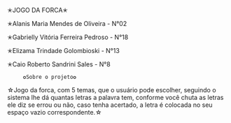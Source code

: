 ✭JOGO DA FORCA✭

✭Alanis Maria Mendes de Oliveira - N°02

✭Gabrielly Vitória Ferreira Pedroso - N°18

✭Elizama Trindade Golombioski - N°13

✭Caio Roberto Sandrini Sales - N°8

         ✪Sobre o projeto✪
☆Jogo da forca, com 5 temas, que o usuário pode escolher, seguindo o sistema lhe dá quantas letras a palavra tem, conforme você chuta as letras ele diz se errou ou não, caso tenha acertado, a letra é colocada no seu espaço vazio correspondente.☆

         

